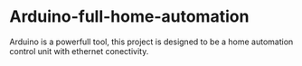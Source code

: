 # Arduino-full-home-automation
Arduino is a powerfull tool, this project is designed to be a home automation control unit with ethernet conectivity.
